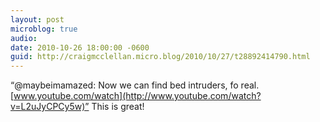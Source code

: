 ```yaml
---
layout: post
microblog: true
audio: 
date: 2010-10-26 18:00:00 -0600
guid: http://craigmcclellan.micro.blog/2010/10/27/t28892414790.html
---
```

“@maybeimamazed: Now we can find bed intruders, fo real. [www.youtube.com/watch](http://www.youtube.com/watch?v=L2uJyCPCy5w)” This is great!
